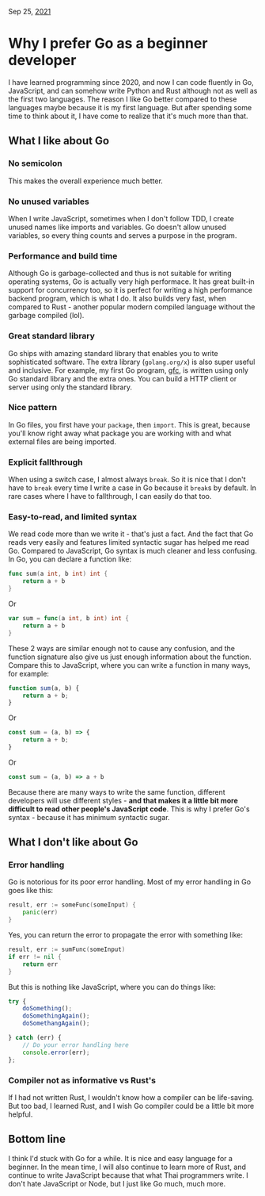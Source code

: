 Sep 25, [2021](/blog/2021/)

# Why I prefer Go as a beginner developer

I have learned programming since 2020, and now I can code fluently in Go, JavaScript, and can somehow write Python and Rust although not as well as the first two languages. The reason I like Go better compared to these languages maybe because it is my first language. But after spending some time to think about it, I have come to realize that it's much more than that.

## What I like about Go

### No semicolon

This makes the overall experience much better.

### No unused variables

When I write JavaScript, sometimes when I don't follow TDD, I create unused names like imports and variables. Go doesn't allow unused variables, so every thing counts and serves a purpose in the program.

### Performance and build time

Although Go is garbage-collected and thus is not suitable for writing operating systems, Go is actually very high performace. It has great built-in support for concurrency too, so it is perfect for writing a high performance backend program, which is what I do. It also builds very fast, when compared to Rust - another popular modern compiled language without the garbage compiled (lol).

### Great standard library

Go ships with amazing standard library that enables you to write sophisticated software. The extra library (`golang.org/x`) is also super useful and inclusive. For example, my first Go program, [gfc](https://github.com/soyart/gfc), is written using only Go standard library and the extra ones. You can build a HTTP client or server using only the standard library.

### Nice pattern

In Go files, you first have your `package`, then `import`. This is great, because you'll know right away what package you are working with and what external files are being imported.

### Explicit fallthrough

When using a switch case, I almost always `break`. So it is nice that I don't have to `break` every time I write a case in Go because it `break`s by default. In rare cases where I have to fallthrough, I can easily do that too.

### Easy-to-read, and limited syntax

We read code more than we write it - that's just a fact. And the fact that Go reads very easily and features limited syntactic sugar has helped me read Go. Compared to JavaScript, Go syntax is much cleaner and less confusing. In Go, you can declare a function like:

```go
func sum(a int, b int) int {
    return a + b
}
```

Or

```go
var sum = func(a int, b int) int {
    return a + b
}
```

These 2 ways are similar enough not to cause any confusion, and the function signature also give us just enough information about the function. Compare this to JavaScript, where you can write a function in many ways, for example:

```js
function sum(a, b) {
    return a + b;
}
```

Or

```js
const sum = (a, b) => {
    return a + b;
}
```

Or

```js
const sum = (a, b) => a + b
```

Because there are many ways to write the same function, different developers will use different styles - **and that makes it a little bit more difficult to read other people's JavaScript code**. This is why I prefer Go's syntax - because it has minimum syntactic sugar.

## What I don't like about Go

### Error handling

Go is notorious for its poor error handling. Most of my error handling in Go goes like this:

```go
result, err := someFunc(someInput) {
    panic(err)
}
```

Yes, you can return the error to propagate the error with something like:

```go
result, err := sumFunc(someInput)
if err != nil {
    return err
}
```

But this is nothing like JavaScript, where you can do things like:

```js
try {
    doSomething();
    doSomethingAgain();
    doSomethangAgain();

} catch (err) {
    // Do your error handling here
    console.error(err);
};
```

### Compiler not as informative vs Rust's

If I had not written Rust, I wouldn't know how a compiler can be life-saving. But too bad, I learned Rust, and I wish Go compiler could be a little bit more helpful.

## Bottom line

I think I'd stuck with Go for a while. It is nice and easy language for a beginner. In the mean time, I will also continue to learn more of Rust, and continue to write JavaScript because that what Thai programmers write. I don't hate JavaScript or Node, but I just like Go much, much more.
